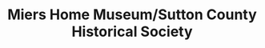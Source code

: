 ---
layout: repo
title: "Miers Home Museum/Sutton County Historical Society"
id: 17837
permalink: repos/17837/
---